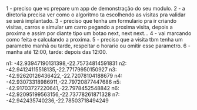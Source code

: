 1 - preciso que vc prepare um app de demonstração do seu modulo.
2 - a diretoria precisa ver como o algoritmo ta escolhendo as visitas pra validar se será implantado.
3 - preciso que tenha um formulario pra ir criando visitas, carros e simular um carro pegando a proxima visita, depois a proxima e assim por diante
tipo um botao next, next next...
4 - vai marcando como feita e calculando a proxima.
5 - preciso que a visita tbm tenha um parametro manhã ou tarde, respeitar o horario ou omitir esse parametro.
6 - manha até 12:00, tarde: depois das 12:00.

n1: -42.93947190131398,-22.75734814591831
n2: -42.94124115518135,-22.77179950150927
n3: -42.92620126436422,-22.72078104188679
n4: -42.93073318986911,-22.79720877447686
n5: -42.91703727220641,-22.7978452548842
n6: -42.92095199563156,-22.73778261871328
n7: -42.942435740236,-22.78503718494249




